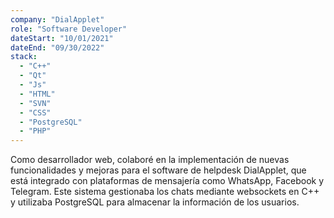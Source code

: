 ```yaml
---
company: "DialApplet"
role: "Software Developer"
dateStart: "10/01/2021"
dateEnd: "09/30/2022"
stack:
  - "C++"
  - "Qt"
  - "Js"
  - "HTML"
  - "SVN"
  - "CSS"
  - "PostgreSQL"
  - "PHP"
---
```


Como desarrollador web, colaboré en la implementación de nuevas funcionalidades y mejoras para el software de helpdesk DialApplet, que está integrado con plataformas de mensajería como WhatsApp, Facebook y Telegram. Este sistema gestionaba los chats mediante websockets en C++ y utilizaba PostgreSQL para almacenar la información de los usuarios.